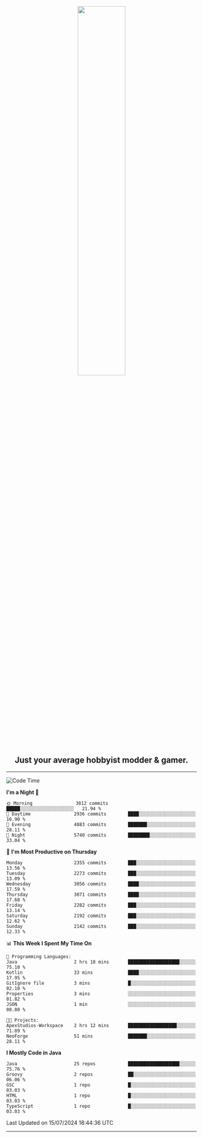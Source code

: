<div align="center">
  <a href="https://apexmodder.xyz/"><img width="50%" height="50%" src="https://i.imgur.com/pc4HkGz.png"></a>
</div>
<h2 align="center">Just your average hobbyist modder & gamer.</h2>

---

<!--START_SECTION:waka-->
![Code Time](http://img.shields.io/badge/Code%20Time-1%2C270%20hrs%2024%20mins-blue)

**I'm a Night 🦉** 

```text
🌞 Morning                3812 commits        █████░░░░░░░░░░░░░░░░░░░░   21.94 % 
🌆 Daytime                2936 commits        ████░░░░░░░░░░░░░░░░░░░░░   16.90 % 
🌃 Evening                4883 commits        ███████░░░░░░░░░░░░░░░░░░   28.11 % 
🌙 Night                  5740 commits        ████████░░░░░░░░░░░░░░░░░   33.04 % 
```
📅 **I'm Most Productive on Thursday** 

```text
Monday                   2355 commits        ███░░░░░░░░░░░░░░░░░░░░░░   13.56 % 
Tuesday                  2273 commits        ███░░░░░░░░░░░░░░░░░░░░░░   13.09 % 
Wednesday                3056 commits        ████░░░░░░░░░░░░░░░░░░░░░   17.59 % 
Thursday                 3071 commits        ████░░░░░░░░░░░░░░░░░░░░░   17.68 % 
Friday                   2282 commits        ███░░░░░░░░░░░░░░░░░░░░░░   13.14 % 
Saturday                 2192 commits        ███░░░░░░░░░░░░░░░░░░░░░░   12.62 % 
Sunday                   2142 commits        ███░░░░░░░░░░░░░░░░░░░░░░   12.33 % 
```


📊 **This Week I Spent My Time On** 

```text
💬 Programming Languages: 
Java                     2 hrs 18 mins       ███████████████████░░░░░░   75.10 % 
Kotlin                   33 mins             ████░░░░░░░░░░░░░░░░░░░░░   17.95 % 
GitIgnore file           3 mins              █░░░░░░░░░░░░░░░░░░░░░░░░   02.10 % 
Properties               3 mins              ░░░░░░░░░░░░░░░░░░░░░░░░░   01.82 % 
JSON                     1 min               ░░░░░░░░░░░░░░░░░░░░░░░░░   00.80 % 

🐱‍💻 Projects: 
ApexStudios-Workspace    2 hrs 12 mins       ██████████████████░░░░░░░   71.89 % 
NeoForge                 51 mins             ███████░░░░░░░░░░░░░░░░░░   28.11 % 
```

**I Mostly Code in Java** 

```text
Java                     25 repos            ███████████████████░░░░░░   75.76 % 
Groovy                   2 repos             ██░░░░░░░░░░░░░░░░░░░░░░░   06.06 % 
GSC                      1 repo              █░░░░░░░░░░░░░░░░░░░░░░░░   03.03 % 
HTML                     1 repo              █░░░░░░░░░░░░░░░░░░░░░░░░   03.03 % 
TypeScript               1 repo              █░░░░░░░░░░░░░░░░░░░░░░░░   03.03 % 
```




 Last Updated on 15/07/2024 18:44:36 UTC
<!--END_SECTION:waka-->

---
